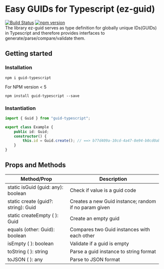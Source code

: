 # Easy GUIDs for Typescript (ez-guid)
[![Build Status](https://travis-ci.com/gekkedev/guid-typescript.svg?branch=master)](https://travis-ci.com/gekkedev/guid-typescript)
[![npm version](https://badge.fury.io/js/ez-guid.svg)](https://badge.fury.io/js/ez-guid)  
The library ez-guid serves as type definition for globally unique IDs(GUIDs) in Typescript and therefore provides interfaces to generate/parse/compare/validate them.

## Getting started
### Installation

```
npm i guid-typescript
```
  
For NPM version < 5
```
npm install guid-typescript --save
```

### Instantiation
```typescript
import { Guid } from "guid-typescript";

export class Example {
    public id: Guid;
    constructor() {
        this.id = Guid.create(); // ==> b77d409a-10cd-4a47-8e94-b0cd0ab50aa1
    }
}
```

## Props and Methods

| Method/Prop | Description|
|---|---|
| static isGuid (guid: any): boolean | Check if value is a guid code |
| static create (guid?: string): Guid | Creates a new Guid instance; random if no param given |
| static createEmpty ( ): Guid | Create an empty guid |
| equals (other: Guid): boolean | Compares two Guid instances with each other |
| isEmpty ( ): boolean | Validate if a guid is empty  |
| toString ( ): string | Parse a guid instance to string format  |
| toJSON ( ): any | Parse to JSON format  |
